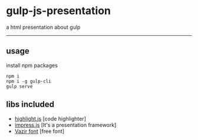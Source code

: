 # gulp-js-presentation
a html presentation about gulp

----
## usage
install npm packages

    npm i
    npm i -g gulp-cli
    gulp serve


## libs included

* [highlight.js](https://highlightjs.org/) [code highlighter]
* [impress.js](https://github.com/impress/impress.js) [It's a presentation framework]
* [Vazir font](https://github.com/rastikerdar/vazir-font) [free font]
